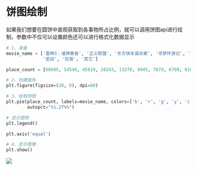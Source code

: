 # 饼图绘制

如果我们想要在圆饼中直观获取到各事物所占比例，就可以调用饼图api进行绘制，参数中不仅可以设置颜色还可以进行格式化数据显示

```python
# 1、准备
movie_name = ['雷神3：诸神黄昏', '正义联盟', '东方快车谋杀案', '寻梦环游记', '全球风暴', '降魔传', '追捕', '七十七天',
              '密战', '狂兽', '其它']

place_count = [60605, 54546, 45819, 28243, 13270, 9945, 7679, 6799, 6101, 4621, 20105]

# 2、创建画布
plt.figure(figsize=(20, 8), dpi=80)

# 3、绘制饼图
plt.pie(place_count, labels=movie_name, colors=['b', 'r', 'g', 'y', 'c', 'm', 'y', 'k', 'c', 'g', 'y'],
        autopct="%1.2f%%")

# 显示图例
plt.legend()

plt.axis('equal')

# 4、显示图像
plt.show()
```



![](https://picture.lanlance.cn/i/2022/09/20/6329cd5b17a48.png)
